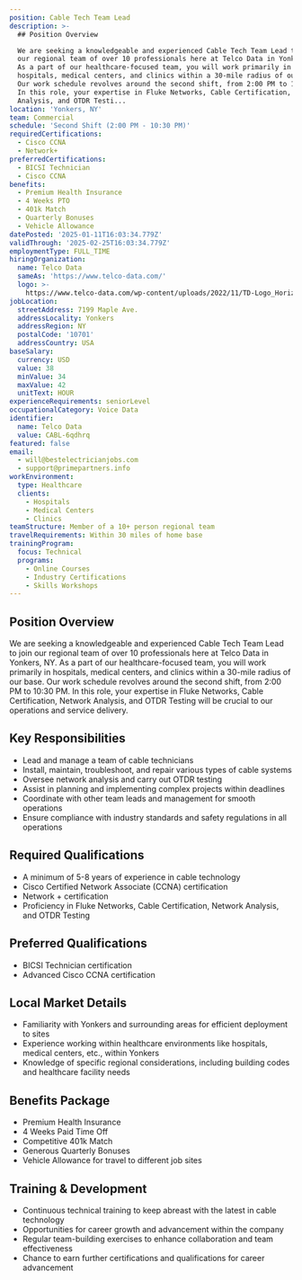 ```yaml
---
position: Cable Tech Team Lead
description: >-
  ## Position Overview

  We are seeking a knowledgeable and experienced Cable Tech Team Lead to join
  our regional team of over 10 professionals here at Telco Data in Yonkers, NY.
  As a part of our healthcare-focused team, you will work primarily in
  hospitals, medical centers, and clinics within a 30-mile radius of our base.
  Our work schedule revolves around the second shift, from 2:00 PM to 10:30 PM.
  In this role, your expertise in Fluke Networks, Cable Certification, Network
  Analysis, and OTDR Testi...
location: 'Yonkers, NY'
team: Commercial
schedule: 'Second Shift (2:00 PM - 10:30 PM)'
requiredCertifications:
  - Cisco CCNA
  - Network+
preferredCertifications:
  - BICSI Technician
  - Cisco CCNA
benefits:
  - Premium Health Insurance
  - 4 Weeks PTO
  - 401k Match
  - Quarterly Bonuses
  - Vehicle Allowance
datePosted: '2025-01-11T16:03:34.779Z'
validThrough: '2025-02-25T16:03:34.779Z'
employmentType: FULL_TIME
hiringOrganization:
  name: Telco Data
  sameAs: 'https://www.telco-data.com/'
  logo: >-
    https://www.telco-data.com/wp-content/uploads/2022/11/TD-Logo_Horizontal_Color.webp
jobLocation:
  streetAddress: 7199 Maple Ave.
  addressLocality: Yonkers
  addressRegion: NY
  postalCode: '10701'
  addressCountry: USA
baseSalary:
  currency: USD
  value: 38
  minValue: 34
  maxValue: 42
  unitText: HOUR
experienceRequirements: seniorLevel
occupationalCategory: Voice Data
identifier:
  name: Telco Data
  value: CABL-6qdhrq
featured: false
email:
  - will@bestelectricianjobs.com
  - support@primepartners.info
workEnvironment:
  type: Healthcare
  clients:
    - Hospitals
    - Medical Centers
    - Clinics
teamStructure: Member of a 10+ person regional team
travelRequirements: Within 30 miles of home base
trainingProgram:
  focus: Technical
  programs:
    - Online Courses
    - Industry Certifications
    - Skills Workshops
---
```




## Position Overview
We are seeking a knowledgeable and experienced Cable Tech Team Lead to join our regional team of over 10 professionals here at Telco Data in Yonkers, NY. As a part of our healthcare-focused team, you will work primarily in hospitals, medical centers, and clinics within a 30-mile radius of our base. Our work schedule revolves around the second shift, from 2:00 PM to 10:30 PM. In this role, your expertise in Fluke Networks, Cable Certification, Network Analysis, and OTDR Testing will be crucial to our operations and service delivery.

## Key Responsibilities
- Lead and manage a team of cable technicians
- Install, maintain, troubleshoot, and repair various types of cable systems
- Oversee network analysis and carry out OTDR testing
- Assist in planning and implementing complex projects within deadlines
- Coordinate with other team leads and management for smooth operations
- Ensure compliance with industry standards and safety regulations in all operations

## Required Qualifications
- A minimum of 5-8 years of experience in cable technology
- Cisco Certified Network Associate (CCNA) certification
- Network + certification
- Proficiency in Fluke Networks, Cable Certification, Network Analysis, and OTDR Testing

## Preferred Qualifications
- BICSI Technician certification
- Advanced Cisco CCNA certification

## Local Market Details
- Familiarity with Yonkers and surrounding areas for efficient deployment to sites
- Experience working within healthcare environments like hospitals, medical centers, etc., within Yonkers 
- Knowledge of specific regional considerations, including building codes and healthcare facility needs 

## Benefits Package
- Premium Health Insurance
- 4 Weeks Paid Time Off
- Competitive 401k Match
- Generous Quarterly Bonuses
- Vehicle Allowance for travel to different job sites

## Training & Development
- Continuous technical training to keep abreast with the latest in cable technology
- Opportunities for career growth and advancement within the company
- Regular team-building exercises to enhance collaboration and team effectiveness
- Chance to earn further certifications and qualifications for career advancement

